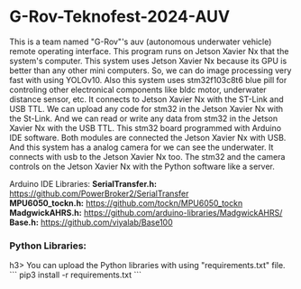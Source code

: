 # G-Rov-Teknofest-2024-AUV

This is a team named "G-Rov"'s auv (autonomous underwater vehicle) remote operating interface. This program runs on Jetson Xavier Nx that the system's computer. This system uses Jetson Xavier Nx because its GPU is better than any other mini computers. So, we can do image processing very fast with using YOLOv10. Also this system uses stm32f103c8t6 blue pill for controling other electronical components like bldc motor, underwater distance sensor, etc. It connects to Jetson Xavier Nx with the ST-Link and USB TTL. We can upload any code for stm32 in the Jetson Xavier Nx with the St-Link. And we can read or write any data from stm32 in the Jetson Xavier Nx with the USB TTL. This stm32 board programmed with Arduino IDE software. Both modules are connected the Jetson Xavier Nx with USB. And this system has a analog camera for we can see the underwater. It connects with usb to the Jetson Xavier Nx too. The stm32 and the camera controls on the Jetson Xavier Nx with the Python software like a server.

Arduino IDE Libraries:
<b>SerialTransfer.h:</b> https://github.com/PowerBroker2/SerialTransfer<br>
<b>MPU6050_tockn.h:</b> https://github.com/tockn/MPU6050_tockn<br>
<b>MadgwickAHRS.h:</b> https://github.com/arduino-libraries/MadgwickAHRS/<br>
<b>Base.h:</b> https://github.com/viyalab/Base100<br>

<h3>Python Libraries:</h3>h3>
You can upload the Python libraries with using "requirements.txt" file.
```
pip3 install -r requirements.txt
```
